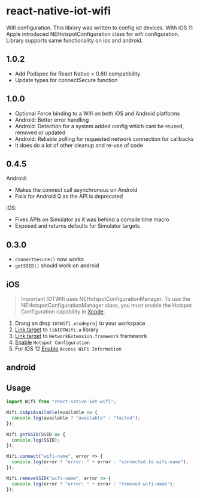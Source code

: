 # react-native-iot-wifi

Wifi configuration.
This library was written to config iot devices. With iOS 11 Apple introduced NEHotspotConfiguration class for wifi configuration. Library supports same functionality on ios and android.

## 1.0.2

- Add Podspec for React Native > 0.60 compatibility
- Update types for connectSecure function

## 1.0.0

- Optional Force binding to a Wifi on both iOS and Android platforms
- Android: Better error handling
- Android: Detection for a system added config which cant be reused, removed or updated
- Android: Reliable polling for requested network connection for callbacks
- It does do a lot of other cleanup and re-use of code

## 0.4.5

Android:

- Makes the connect call asynchronous on Android
- Fails for Android Q as the API is deprecated

iOS:

- Fixes APIs on Simulator as it was behind a compile time macro
- Exposed and returns defaults for Simulator targets

## 0.3.0

- `connectSecure()` now works
- `getSSID()` should work on android

## iOS

> Important
> IOTWifi uses NEHotspotConfigurationManager. To use the NEHotspotConfigurationManager class, you must enable the Hotspot Configuration capability in [Xcode](http://help.apple.com/xcode/mac/current/#/dev88ff319e7).

1. Drang an drop `IOTWifi.xcodeproj` to your workspace
2. [Link target](https://help.apple.com/xcode/mac/current/#/dev51a648b07) to `libIOTWifi.a` library
3. [Link target](https://help.apple.com/xcode/mac/current/#/dev51a648b07) to `NetworkExtension.framework` framework
4. [Enable](http://help.apple.com/xcode/mac/current/#/dev88ff319e7) `Hotspot Configuration`
5. For iOS 12 [Enable](http://help.apple.com/xcode/mac/current/#/dev88ff319e7) `Access WiFi Information`

## android

## Usage

```javascript
import Wifi from "react-native-iot-wifi";

Wifi.isApiAvailable(available => {
  console.log(available ? "available" : "failed");
});

Wifi.getSSID(SSID => {
  console.log(SSID);
});

Wifi.connect("wifi-name", error => {
  console.log(error ? "error: " + error : "connected to wifi-name");
});

Wifi.removeSSID("wifi-name", error => {
  console.log(error ? "error: " + error : "removed wifi-name");
});
```
